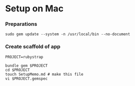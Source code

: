 # Setup on Mac

### Preparations
```
sudo gem update --system -n /usr/local/bin --no-document
```

### Create scaffold of app

```
PROJECT=rubystrap

bundle gem $PROJECT
cd $PROJECT
touch SetupMemo.md # make this file
vi $PROJECT.gemspec
```

